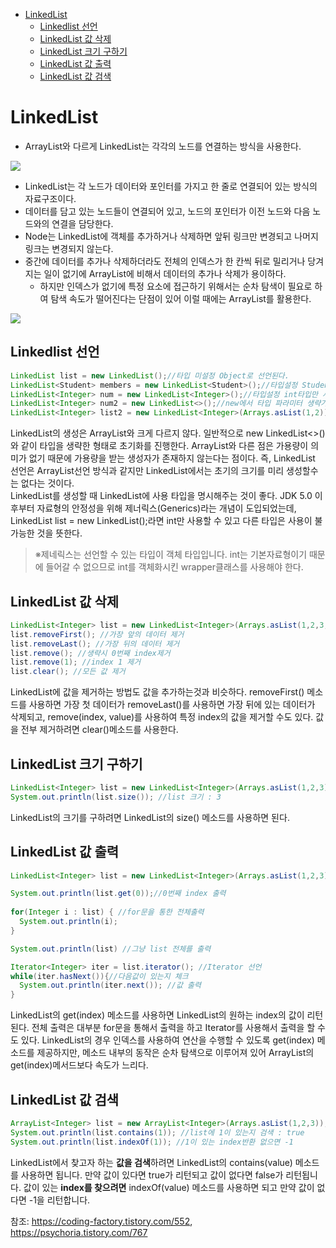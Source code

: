 - [LinkedList](#linkedlist)
  - [Linkedlist 선언](#linkedlist-선언)
  - [LinkedList 값 삭제](#linkedlist-값-삭제)
  - [LinkedList 크기 구하기](#linkedlist-크기-구하기)
  - [LinkedList 값 출력](#linkedlist-값-출력)
  - [LinkedList 값 검색](#linkedlist-값-검색)

# LinkedList

- ArrayList와 다르게 LinkedList는 각각의 노드를 연결하는 방식을 사용한다.

![](https://images.velog.io/images/disambur23/post/011d37e7-2922-41b9-baf7-c01116807384/image.png)

- LinkedList는 각 노드가 데이터와 포인터를 가지고 한 줄로 연결되어 있는 방식의 자료구조이다.
- 데이터를 담고 있는 노드들이 연결되어 있고, 노드의 포인터가 이전 노드와 다음 노드와의 연결을 담당한다.
- Node는 LinkedList에 객체를 추가하거나 삭제하면 앞뒤 링크만 변경되고 나머지 링크는 변경되지 않는다.
- 중간에 데이터를 추가나 삭제하더라도 전체의 인덱스가 한 칸씩 뒤로 밀리거나 당겨지는 일이 없기에 ArrayList에 비해서 데이터의 추가나 삭제가 용이하다.
  - 하지만 인덱스가 없기에 특정 요소에 접근하기 위해서는 순차 탐색이 필요로 하여 탐색 속도가 떨어진다는 단점이 있어 이럴 때에는 ArrayList를 활용한다.

![](https://images.velog.io/images/disambur23/post/0ba2a686-fe91-442d-b43c-8c10c057def0/image.png)

## Linkedlist 선언

```java
LinkedList list = new LinkedList();//타입 미설정 Object로 선언된다.
LinkedList<Student> members = new LinkedList<Student>();//타입설정 Student객체만 사용가능
LinkedList<Integer> num = new LinkedList<Integer>();//타입설정 int타입만 사용가능
LinkedList<Integer> num2 = new LinkedList<>();//new에서 타입 파라미터 생략가능
LinkedList<Integer> list2 = new LinkedList<Integer>(Arrays.asList(1,2));//생성시 값추가
```

 LinkedList의 생성은 ArrayList와 크게 다르지 않다. 일반적으로 new LinkedList<>()와 같이 타입을 생략한 형태로 초기화를 진행한다. ArrayList와 다른 점은 가용량이 의미가 없기 때문에 가용량을 받는 생성자가 존재하지 않는다는 점이다. 즉, LinkedList 선언은 ArrayList선언 방식과 같지만 LinkedList에서는 초기의 크기를 미리 생성할수는 없다는 것이다.
 <br/>
 LinkedList를 생성할 때 LinkedList에 사용 타입을 명시해주는 것이 좋다. JDK 5.0 이후부터 자료형의 안정성을 위해 제너릭스(Generics)라는 개념이 도입되었는데, LinkedList<Integer> list = new LinkedList<Integer>();라면 int만 사용할 수 있고 다른 타입은 사용이 불가능한 것을 뜻한다.

> ※제네릭스는 선언할 수 있는 타입이 객체 타입입니다. int는 기본자료형이기 때문에 들어갈  수 없으므로 int를 객체화시킨 wrapper클래스를 사용해야 한다.

## LinkedList 값 삭제

```java
LinkedList<Integer> list = new LinkedList<Integer>(Arrays.asList(1,2,3,4,5));
list.removeFirst(); //가장 앞의 데이터 제거
list.removeLast(); //가장 뒤의 데이터 제거
list.remove(); //생략시 0번째 index제거
list.remove(1); //index 1 제거
list.clear(); //모든 값 제거
```

LinkedList에 값을 제거하는 방법도 값을 추가하는것과 비슷하다. removeFirst() 메소드를 사용하면 가장 첫 데이터가 removeLast()를 사용하면 가장 뒤에 있는 데이터가 삭제되고, remove(index, value)를 사용하여 특정 index의 값을 제거할 수도 있다. 값을 전부 제거하려면 clear()메소드를 사용한다.
  
## LinkedList 크기 구하기

  ```java
LinkedList<Integer> list = new LinkedList<Integer>(Arrays.asList(1,2,3));
System.out.println(list.size()); //list 크기 : 3
```

  LinkedList의 크기를 구하려면 LinkedList의 size() 메소드를 사용하면 된다.
  
## LinkedList 값 출력

  ```java
LinkedList<Integer> list = new LinkedList<Integer>(Arrays.asList(1,2,3));

System.out.println(list.get(0));//0번째 index 출력
    
for(Integer i : list) { //for문을 통한 전체출력
    System.out.println(i);
}
  
System.out.println(list) //그냥 list 전체를 출력

Iterator<Integer> iter = list.iterator(); //Iterator 선언 
while(iter.hasNext()){//다음값이 있는지 체크
    System.out.println(iter.next()); //값 출력
}
```
  
LinkedList의 get(index) 메소드를 사용하면 LinkedList의 원하는 index의 값이 리턴된다. 전체 출력은 대부분 for문을 통해서 출력을 하고 Iterator를 사용해서 출력을 할 수도 있다. LinkedList의 경우 인덱스를 사용하여 연산을 수행할 수 있도록 get(index) 메소드를 제공하지만, 메소드 내부의 동작은 순차 탐색으로 이루어져 있어 ArrayList의 get(index)메서드보다 속도가 느리다.
  
## LinkedList 값 검색

```java
ArrayList<Integer> list = new ArrayList<Integer>(Arrays.asList(1,2,3));
System.out.println(list.contains(1)); //list에 1이 있는지 검색 : true
System.out.println(list.indexOf(1)); //1이 있는 index반환 없으면 -1
```

LinkedList에서 찾고자 하는 **값을 검색**하려면 LinkedList의 contains(value) 메소드를 사용하면 됩니다. 만약 값이 있다면 true가 리턴되고 값이 없다면 false가 리턴됩니다. 값이 있는 **index를 찾으려면** indexOf(value) 메소드를 사용하면 되고 만약 값이 없다면 -1을 리턴합니다.  
  
  참조: <https://coding-factory.tistory.com/552>, <https://psychoria.tistory.com/767>
